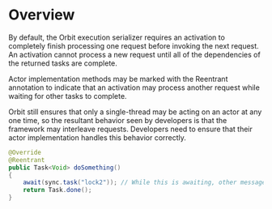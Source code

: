 # Overview
By default, the Orbit execution serializer requires an activation to completely finish processing one request before invoking the next request.
An activation cannot process a new request until all of the dependencies of the returned tasks are complete.

Actor implementation methods may be marked with the Reentrant annotation to indicate that an activation
may process another request while waiting for other tasks to complete. 

Orbit still ensures that only a single-thread may be acting on an actor at any one time, so the resultant behavior seen by developers is that the framework may interleave requests. Developers need to ensure that their actor implementation handles this behavior correctly.

```java
@Override
@Reentrant
public Task<Void> doSomething()
{
    await(sync.task("lock2")); // While this is awaiting, other messages may interleave
    return Task.done();
}
```